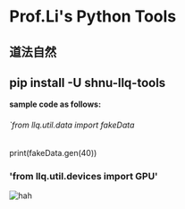 # Prof.Li's Python Tools
## 道法自然
## **pip install -U shnu-llq-tools**
**sample code as follows:**
###### `from llq.util.data import fakeData
print(fakeData.gen(40))

### 'from llq.util.devices import GPU'

![hah](https://pic.pimg.tw/beigeetemple/1509175446-2818694733_n.jpg)